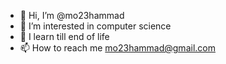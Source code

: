 - 👋 Hi, I’m @mo23hammad
- 👀 I’m interested in computer science
- 🌱 I learn till end of life
- 📫 How to reach me mo23hammad@gmail.com
